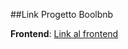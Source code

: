 ##Link Progetto Boolbnb

**Frontend**: [Link al frontend](https://github.com/AlanDAmario/BoolBnb-Client)
